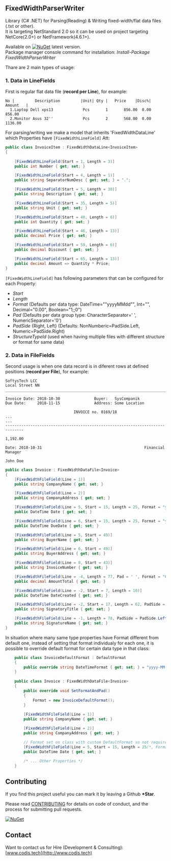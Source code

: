 ## FixedWidthParserWriter
Library (C# .NET) for Parsing(Reading) & Writing fixed-width/flat data files (.txt or other).<br>
It is targeting NetStandard 2.0 so it can be used on project targeting NetCore(2.0+) or NetFramework(4.6.1+).

Available on [![NuGet](https://img.shields.io/badge/NuGet-1.0.0-blue.svg)](https://www.nuget.org/packages/FixedWidthParserWriter/) latest version.<br>
Package manager console command for installation: *Install-Package FixedWidthParserWriter*

Thare are 2 main types of usage:<br>

### 1. Data in LineFields
First is regular flat data file (**record per Line**), for example:
```
No |         Description         |Unit| Qty |   Price    |Disc%|   Amount   |
  1.Laptop Dell xps13             Pcs       1       856.00  0.00       856.00
  2.Monitor Asus 32''             Pcs       2       568.00  0.00      1136.00
```
For parsing/writing we make a model that inherits 'FixedWidthDataLine' which Properties have `[FixedWidthLineField]` Att:
```C#
public class InvoiceItem : FixedWidthDataLine<InvoiceItem>
{
   
    [FixedWidthLineField(Start = 1, Length = 3)]
    public int Number { get; set; }

    [FixedWidthLineField(Start = 4, Length = 1)]
    public string SeparatorNumDesc { get; set; } = ".";

    [FixedWidthLineField(Start = 5, Length = 30)]
    public string Description { get; set; }

    [FixedWidthLineField(Start = 35, Length = 5)]
    public string Unit { get; set; }

    [FixedWidthLineField(Start = 40, Length = 6)]
    public int Quantity { get; set; }

    [FixedWidthLineField(Start = 46, Length = 13)]
    public decimal Price { get; set; }

    [FixedWidthLineField(Start = 59, Length = 6)]
    public decimal Discount { get; set; }

    [FixedWidthLineField(Start = 65, Length = 13)]
    public decimal Amount => Quantity * Price;
}
```
`[FixedWidthLineField]` has following parameters that can be configured for each Property:
- *Start*
- *Length*
- *Format* (Defaults per data type: DateTime=""yyyyMMdd"", Int="", Decimal="0.00", Boolean="1;;0")
- *Pad* (Defaults per data group type: CharacterSeparator=' ', NumericSeparator='0')
- *PadSide* {Right, Left} (Defaults: NonNumberic=PadSide.Left, Numeric=PadSide.Right)
- *StructureTypeId* (used when having multiple files with different structure or format for same data)

### 2. Data in FileFields
Second usage is when one data record is in diferent rows at defined positions (**record per File**), for example:
```
SoftysTech LCC
Local Street NN
______________________________________________________________________________

Invoice Date: 2018-10-30               Buyer:   SysCompanik
Due Date:     2018-11-15               Address: Some Location

                              INVOICE no. 0169/18
...                                                                           
...                                                                           
------------------------------------------------------------------------------
                                                                     1,192.00 

Date: 2018-10-31                                             Financial Manager
                                                                      John Doe
```


```C#
public class Invoice : FixedWidthDataFile<Invoice>
{
    [FixedWidthFileField(Line = 1)]
    public string CompanyName { get; set; }

    [FixedWidthFileField(Line = 2)]
    public string CompanyAddress { get; set; }

    [FixedWidthFileField(Line = 5, Start = 15, Length = 25, Format = "yyyy-MM-dd")]
    public DateTime Date { get; set; }

    [FixedWidthFileField(Line = 6, Start = 15, Length = 25, Format = "yyyy-MM-dd")]
    public DateTime DueDate { get; set; }

    [FixedWidthFileField(Line = 5, Start = 49)]
    public string BuyerName { get; set; }

    [FixedWidthFileField(Line = 6, Start = 49)]
    public string BuyerAddress { get; set; }

    [FixedWidthFileField(Line = 8, Start = 43)]
    public string InvoiceNumber { get; set; }

    [FixedWidthFileField(Line = -4, Length = 77, Pad = ' ', Format = "0,000.00")]
    public decimal AmountTotal { get; set; }

    [FixedWidthFileField(Line = -2, Start = 7, Length = 10)]
    public DateTime DateCreated { get; set; }

    [FixedWidthFileField(Line = -2, Start = 17, Length = 62, PadSide = PadSide.Left)]
    public string SignatoryTitle { get; set; }

    [FixedWidthFileField(Line = -1, Length = 78, PadSide = PadSide.Left)]
    public string SignatureName { get; set; }
}
```


In situation where many same type properties have Format different from default one, instead of setting that format individualy for each one, it is possible to override default format for certain data type in that class:
```C#
    public class InvoiceDefaultFormat : DefaultFormat
    {
        public override string DateTimeFormat { get; set; } = "yyyy-MM-dd";
    }
    
    public class Invoice : FixedWidthDataFile<Invoice>
    {
        public override void SetFormatAndPad()
        {
            Format = new InvoiceDefaultFormat();
        }
        
        [FixedWidthFileField(Line = 1)]
        public string CompanyName { get; set; }

        [FixedWidthFileField(Line = 2)]
        public string CompanyAddress { get; set; }

        // Format set on class with custom DefaultFormat so not required on each Attribute of DateTime Property
        [FixedWidthFileField(Line = 5, Start = 15, Length = 25/*, Format = "yyyy-MM-dd"*/)]
        public DateTime Date { get; set; }
        
        /* ... Other Properties */
    }
```

## Contributing

If you find this project useful you can mark it by leaving a Github **\*Star**.</br>

Please read [CONTRIBUTING](CONTRIBUTING.md) for details on code of conduct, and the process for submitting pull requests.

[![NuGet](https://img.shields.io/npm/l/express.svg)](https://github.com/borisdj/FixedWidthParserWriter/blob/master/LICENSE)

## Contact
Want to contact us for Hire (Development & Consulting):</br>
[www.codis.tech](http://www.codis.tech)
